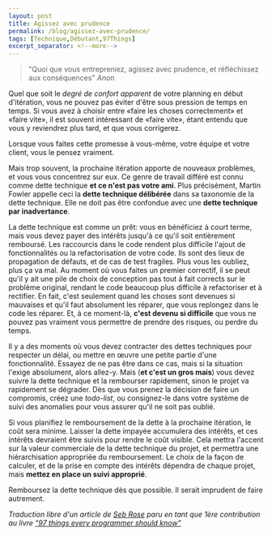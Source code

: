 ```yaml
---
layout: post
title: Agissez avec prudence
permalink: /blog/agissez-avec-prudence/
tags: [Technique,Débutant,97Things]
excerpt_separator: <!--more-->
---
```



> "Quoi que vous entrepreniez, agissez avec prudence, et réfléchissez aux conséquences" <i>Anon</i>


Quel que soit le <i>degré de confort apparent</i> de votre planning en début d'itération, vous ne pouvez pas éviter d'être sous pression de temps en temps. Si vous avez à choisir entre «faire les choses correctement» et «faire vite», il est souvent intéressant de «faire vite», étant entendu que vous y reviendrez plus tard, et que vous corrigerez. 

Lorsque vous faites cette promesse à vous-même, votre équipe et votre client, vous le pensez vraiment. 

Mais trop souvent, la prochaine itération apporte de nouveaux problèmes, et vous vous concentrez sur eux. Ce genre de travail différé est connu comme dette technique <strong>et ce n'est pas votre ami</strong>. Plus précisément, Martin Fowler appelle ceci la <strong>dette technique délibérée</strong> dans sa taxonomie de la dette technique. Elle ne doit pas être confondue avec une <strong>dette technique par inadvertance</strong>.


La dette technique est comme un prêt: vous en bénéficiez à court terme, mais vous devez payer des intérêts jusqu'à ce qu'il soit entièrement remboursé. Les raccourcis dans le code rendent plus difficile l'ajout de fonctionnalités ou la refactorisation de votre code. Ils sont des lieux de propagation de défauts, et de cas de test fragiles. Plus vous les oubliez, plus ça va mal. Au moment où vous faites un premier correctif, il se peut qu'il y ait une pile de choix de conception pas tout à fait corrects sur le problème original, rendant le code beaucoup plus difficile à refactoriser et à rectifier. En fait, c'est seulement quand les choses sont devenues si mauvaises et qu'il faut absolument les réparer, que vous replongez dans le code les réparer. Et, à ce moment-là, <strong>c'est devenu si difficile</strong> que vous ne pouvez pas vraiment vous permettre de prendre des risques,  ou perdre du temps.


Il y a des moments où vous devez contracter des dettes techniques pour respecter un délai, ou mettre en œuvre une petite partie d'une fonctionnalité. Essayez de ne pas être dans ce cas, mais si la situation l'exige absolument, alors allez-y. Mais (<strong>et c'est un gros mais</strong>) vous devez suivre la dette technique et la rembourser rapidement, sinon le projet va rapidement se dégrader. Dès que vous prenez la décision de faire un compromis, créez une <i>todo-list</i>, ou consignez-le dans votre système de suivi des anomalies pour vous assurer qu'il ne soit pas oublié.


Si vous planifiez le remboursement de la dette à la prochaine itération, le coût sera minime. Laisser la dette impayée accumulera des intérêts, et ces intérêts devraient être suivis pour rendre le coût visible. Cela mettra l'accent sur la valeur commerciale de la dette technique du projet, et permettra une hiérarchisation appropriée du remboursement. Le choix de la façon de calculer, et de la prise en compte des intérêts dépendra de chaque projet, mais <strong>mettez en place un suivi approprié</strong>.


Remboursez la dette technique dès que possible. Il serait imprudent de faire autrement.


<p>
  <i>
    Traduction libre d'un article de <a href="http://programmer.97things.oreilly.com/wiki/index.php/Seb_Rose">Seb Rose</a> paru en tant que 1ère contribution au livre <a href="http://programmer.97things.oreilly.com/wiki/index.php/97_Things_Every_Programmer_Should_Know">"97 things every programmer should know"</a>
  </i>
</p>

